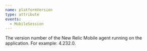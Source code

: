 ```yaml
---
name: platformVersion
type: attribute
events:
  - MobileSession
---
```


The version number of the New Relic Mobile agent running on the application. For example: 4.232.0.